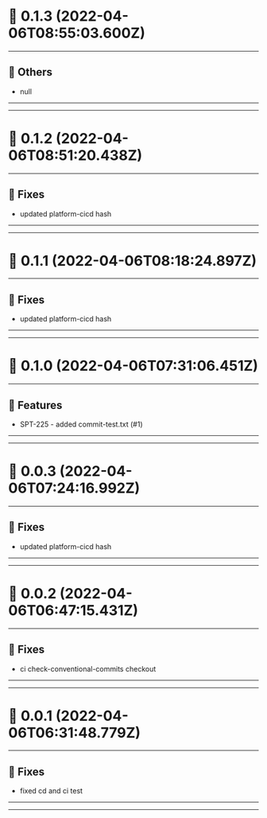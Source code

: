 # :confetti_ball: 0.1.3 (2022-04-06T08:55:03.600Z)
- - -
## :newspaper: Others
* null
- - -
- - -
# :confetti_ball: 0.1.2 (2022-04-06T08:51:20.438Z)
- - -
## :bug: Fixes
* updated platform-cicd hash
- - -
- - -
# :confetti_ball: 0.1.1 (2022-04-06T08:18:24.897Z)
- - -
## :bug: Fixes
* updated platform-cicd hash
- - -
- - -
# :confetti_ball: 0.1.0 (2022-04-06T07:31:06.451Z)
- - -
## :hammer: Features
* SPT-225 - added commit-test.txt (#1)
- - -
- - -
# :confetti_ball: 0.0.3 (2022-04-06T07:24:16.992Z)
- - -
## :bug: Fixes
* updated platform-cicd hash
- - -
- - -
# :confetti_ball: 0.0.2 (2022-04-06T06:47:15.431Z)
- - -
## :bug: Fixes
* ci check-conventional-commits checkout
- - -
- - -
# :confetti_ball: 0.0.1 (2022-04-06T06:31:48.779Z)
- - -
## :bug: Fixes
* fixed cd and ci test
- - -
- - -
